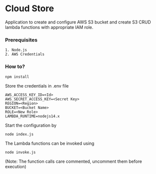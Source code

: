 
# Cloud Store

Application to create and configure AWS S3 bucket and create S3 CRUD lambda functions with appropriate IAM role.

### Prerequisites
    1. Node.js
    2. AWS Credentials

### How to?
```
npm install
```
Store the credentials in .env file
```
AWS_ACCESS_KEY_ID=<Id>
AWS_SECRET_ACCESS_KEY=<Secret Key>
REGION=<Region>
BUCKET=<Bucket Name>
ROLE=<New Role>
LAMBDA_RUNTIME=nodejs14.x
```

Start the configuration by 
```
node index.js
```

The Lambda functions can be invoked using
```
node invoke.js
```
(Note: The function calls care commented, uncomment them before execution)